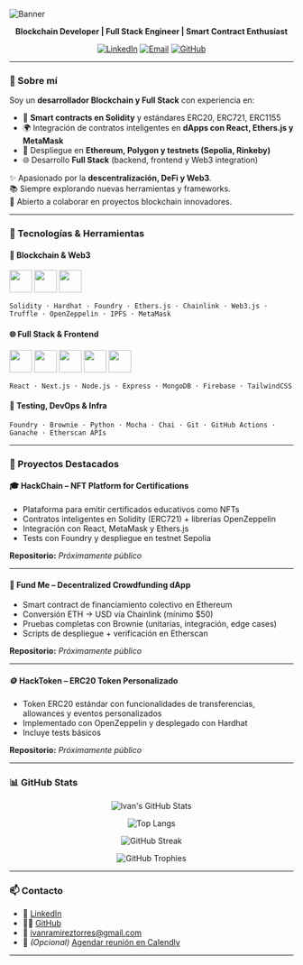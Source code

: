 
<!-- Banner opcional con tu nombre/rol (puedes generar uno en canva.com o https://capsule-render.vercel.app/) -->
![Banner](https://capsule-render.vercel.app/api?type=wave&color=gradient&height=200&section=header&text=Iván%20Ramírez%20Torres&fontSize=40&fontAlignY=35&desc=Blockchain%20Developer%20|%20Full%20Stack%20Engineer&descAlignY=55)

<p align="center">
  <strong>Blockchain Developer | Full Stack Engineer | Smart Contract Enthusiast</strong>
</p>

<p align="center">
  <a href="https://www.linkedin.com/in/ivanramireztorres/"><img alt="LinkedIn" src="https://img.shields.io/badge/LinkedIn-blue?style=for-the-badge&logo=linkedin"></a>
  <a href="mailto:ivanramireztorres@gmail.com"><img alt="Email" src="https://img.shields.io/badge/email-D14836?style=for-the-badge&logo=gmail&logoColor=white"></a>
  <a href="https://github.com/ivanramirez2"><img alt="GitHub" src="https://img.shields.io/badge/GitHub-100000?style=for-the-badge&logo=github&logoColor=white"></a>
</p>

---

### 🧠 Sobre mí

Soy un **desarrollador Blockchain y Full Stack** con experiencia en:

- 🔐 **Smart contracts en Solidity** y estándares ERC20, ERC721, ERC1155  
- 🌍 Integración de contratos inteligentes en **dApps con React, Ethers.js y MetaMask**  
- 🚀 Despliegue en **Ethereum, Polygon y testnets (Sepolia, Rinkeby)**  
- 🌐 Desarrollo **Full Stack** (backend, frontend y Web3 integration)  

✨ Apasionado por la **descentralización, DeFi y Web3**.  
📚 Siempre explorando nuevas herramientas y frameworks.  
🤝 Abierto a colaborar en proyectos blockchain innovadores.  

---

### 💼 Tecnologías & Herramientas

#### 🧱 Blockchain & Web3
<p>
  <img src="https://cdn.jsdelivr.net/gh/devicons/devicon/icons/solidity/solidity-original.svg" width="40"/> 
  <img src="https://cdn.jsdelivr.net/gh/devicons/devicon/icons/javascript/javascript-original.svg" width="40"/> 
  <img src="https://cdn.jsdelivr.net/gh/devicons/devicon/icons/nodejs/nodejs-original.svg" width="40"/> 
</p>

`Solidity · Hardhat · Foundry · Ethers.js · Chainlink · Web3.js · Truffle · OpenZeppelin · IPFS · MetaMask`

#### 🌐 Full Stack & Frontend
<p>
  <img src="https://cdn.jsdelivr.net/gh/devicons/devicon/icons/react/react-original.svg" width="40"/>
  <img src="https://cdn.jsdelivr.net/gh/devicons/devicon/icons/nextjs/nextjs-original.svg" width="40"/>
  <img src="https://cdn.jsdelivr.net/gh/devicons/devicon/icons/mongodb/mongodb-original.svg" width="40"/>
  <img src="https://cdn.jsdelivr.net/gh/devicons/devicon/icons/firebase/firebase-plain.svg" width="40"/>
  <img src="https://cdn.jsdelivr.net/gh/devicons/devicon/icons/tailwindcss/tailwindcss-plain.svg" width="40"/>
</p>

`React · Next.js · Node.js · Express · MongoDB · Firebase · TailwindCSS`

#### 🧪 Testing, DevOps & Infra
`Foundry · Brownie · Python · Mocha · Chai · Git · GitHub Actions · Ganache · Etherscan APIs`

---

### 🚀 Proyectos Destacados

#### 🎓 HackChain – NFT Platform for Certifications
- Plataforma para emitir certificados educativos como NFTs  
- Contratos inteligentes en Solidity (ERC721) + librerías OpenZeppelin  
- Integración con React, MetaMask y Ethers.js  
- Tests con Foundry y despliegue en testnet Sepolia  

  
**Repositorio:** _Próximamente público_  

---

#### 💸 Fund Me – Decentralized Crowdfunding dApp
- Smart contract de financiamiento colectivo en Ethereum  
- Conversión ETH → USD vía Chainlink (mínimo $50)  
- Pruebas completas con Brownie (unitarias, integración, edge cases)  
- Scripts de despliegue + verificación en Etherscan  


**Repositorio:** _Próximamente público_  

---

#### 🪙 HackToken – ERC20 Token Personalizado
- Token ERC20 estándar con funcionalidades de transferencias, allowances y eventos personalizados  
- Implementado con OpenZeppelin y desplegado con Hardhat  
- Incluye tests básicos  

 
**Repositorio:** _Próximamente público_  

---

### 📊 GitHub Stats

<p align="center">
  <img src="https://github-readme-stats.vercel.app/api?username=ivanramirez2&show_icons=true&theme=radical" alt="Ivan's GitHub Stats"/>
</p>

<p align="center">
  <img src="https://github-readme-stats.vercel.app/api/top-langs/?username=ivanramirez2&layout=compact&theme=radical" alt="Top Langs"/>
</p>

<p align="center">
  <img src="https://streak-stats.demolab.com/?user=ivanramirez2&theme=radical" alt="GitHub Streak"/>
</p>

<p align="center">
  <img src="https://github-profile-trophy.vercel.app/?username=ivanramirez2&theme=radical&margin-w=10" alt="GitHub Trophies"/>
</p>

---

### 📫 Contacto

- 💼 [LinkedIn](https://www.linkedin.com/in/ivanramireztorres/)  
- 🧑‍💻 [GitHub](https://github.com/ivanramirez2)  
- 📧 [ivanramireztorres@gmail.com](mailto:ivanramireztorres@gmail.com)  
- 📅 _(Opcional)_ [Agendar reunión en Calendly](https://calendly.com/)  

---
